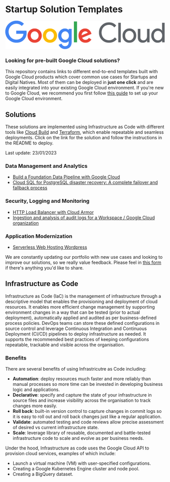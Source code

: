 # Startup Solution Templates

![image](images/google_cloud_logo.png)

### Looking for pre-built Google Cloud solutions?
This repository contains links to different end-to-end templates built with Google Cloud products which cover common use cases for Startups and Digital Natives. Most of them can be deployed in **just one click** and are easily integrated into your existing Google Cloud environment. If you're new to Google Cloud, we recommend you first follow [this guide](https://cloud.google.com/docs/enterprise/setup-checklist) to set up your Google Cloud environment. 

## Solutions
These solutions are implemented using Infrastructure as Code with different tools like [Cloud Build](https://cloud.google.com/build) and [Terraform](https://www.terraform.io/), which enable repeatable and seamless deployments. Click on the link for the solution and follow the instructions in the README to deploy.

Last update: 23/01/2023
### Data Management and Analytics
- [Build a Foundation Data Pipeline with Google Cloud](https://goo.gle/c-GCStoBQ)
- [Cloud SQL for PostgreSQL disaster recovery: A complete failover and fallback process](https://goo.gle/c-CloudSQLMR)

### Security, Logging and Monitoring
- [HTTP Load Balancer with Cloud Armor](https://goo.gle/c-LBandArmor)
- [Ingestion and analysis of audit logs for a Workspace / Google Cloud organization](https://goo.gle/c-AuditLogsBQ)

### Application Modernization
- [Serverless Web Hosting Wordpress](https://goo.gle/c-WPonCloudRun)

We are constantly updating our portfolio with new use cases and looking to improve our solutions, so we really value feedback. Please feel in [this form](https://goo.gle/startupSolutionsFeedback) if there's anything you'd like to share.

## Infrastructure as Code
Infrastructure as Code (IaC) is the management of infrastructure through a descriptive model that enables the provisioning and deployment of cloud resources. It enables more efficient change management by supporting environment changes in a way that can be tested (prior to actual deployment), automatically applied and audited as per business-defined process policies. DevOps teams can store these defined configurations in source control and leverage Continuous Integration and Continuous Deployment (CI/CD) pipelines to deploy infrastructure as needed. It supports the recommended best practices of keeping configurations repeatable, trackable and visible across the organisation.

### Benefits
There are several benefits of using Infrastricutre as Code including:
- **Automation**: deploy resources much faster and more reliably than manual processes so more time can be invested in developing business logic and applications. 
- **Declarative**: specify and capture the state of your infrastructure in source files and increase visibility across the organisation to track changes more easily. 
- **Roll back**: built-in version control to capture changes in commit logs so it is easy to roll out and roll back changes just like a regular application.
- **Validate**: automated testing and code reviews allow precise assessment of desired vs current infrastructure state.
- **Scale**: leverage library of reusable, documented and battle-tested infrastructure code to scale and evolve as per business needs.

Under the hood, Infrastructure as code uses the Google Cloud API to provision cloud services, examples of which include:
- Launch a virtual machine (VM) with user-specified configurations.
- Creating a Google Kubernetes Engine cluster and node pool.
- Creating a BigQuery dataset.
